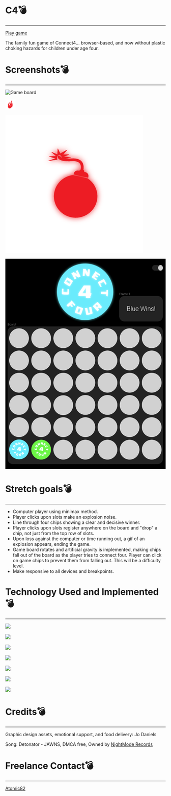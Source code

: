 # C4💣
----
[Play game](https://super-ant.surge.sh/)

The family fun game of Connect4... browser-based, and now without plastic choking hazards for children under age four.

# Screenshots💣
----
![Game board](/assets/ScreenshotGame.png)

![Custom cursor](/assets/SkeleCursor.png)

![Bomb](/assets/RedBomb.png)

![Wireframe](/assets/Wireframe.png)

# Stretch goals💣
----
- Computer player using minimax method.
- Player clicks upon slots make an explosion noise.
- Line through four chips showing a clear and decisive winner.
- Player clicks upon slots register anywhere on the board and "drop" a chip, not just from the top row of slots.
- Upon loss against the computer or time running out, a gif of an explosion appears, ending the game.
- Game board rotates and artificial gravity is implemented, making chips fall out of the board as the player tries to connect four. Player can click on game chips to prevent them from falling out. This will be a difficulty level.
- Make responsive to all devices and breakpoints.

# Technology Used and Implemented💣
----

<a href="a"><img src="https://img.shields.io/badge/Slack-4A154B?style=for-the-badge&logo=slack&logoColor=white"/></a>

<a href="a"><img src="https://img.shields.io/badge/Zoom-2D8CFF?style=for-the-badge&logo=zoom&logoColor=white"/></a>

<a href="a"><img src="https://img.shields.io/badge/Stack_Overflow-FE7A16?style=for-the-badge&logo=stack-overflow&logoColor=white"/></a>

<a href="a"><img src="https://img.shields.io/badge/GitHub-100000?style=for-the-badge&logo=github&logoColor=white"/></a>

<a href="a"><img src="https://img.shields.io/badge/JavaScript-F7DF1E?style=for-the-badge&logo=javascript&logoColor=black"/></a>

<a href="a"><img src="https://img.shields.io/badge/HTML-239120?style=for-the-badge&logo=html5&logoColor=white"/></a>

<a href="a"><img src="https://img.shields.io/badge/CSS-239120?&style=for-the-badge&logo=css3&logoColor=white"/></a>

# Credits💣
----
Graphic design assets, emotional support, and food delivery: Jo Daniels

Song: Detonator - JAWNS, 
DMCA free, Owned by [NightMode Records](https://nightmoderecs.com/)

# Freelance Contact💣
----
[Atomic82](https://www.atomic82.com/)